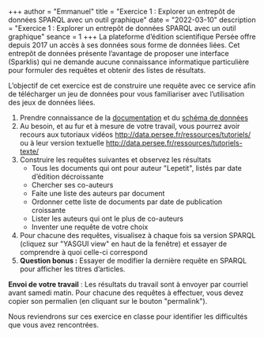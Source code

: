 +++
author = "Emmanuel"
title = "Exercice 1 : Explorer un entrepôt de données SPARQL avec un outil graphique"
date = "2022-03-10"
description = "Exercice 1 : Explorer un entrepôt de données SPARQL avec un outil graphique"
seance = 1
+++
La plateforme d’édition scientifique Persée offre depuis 2017 un accès à ses données sous forme de données liées. Cet entrepôt de données présente l’avantage de proposer une interface (Sparklis) qui ne demande aucune connaissance informatique particulière pour formuler des requêtes et obtenir des listes de résultats.

L’objectif de cet exercice est de construire une requête avec ce service afin de télécharger un jeu de données pour vous familiariser avec l’utilisation des jeux de données liées.

1. Prendre connaissance de la [documentation](http://data.persee.fr/ressources/le-triplestore-de-persee/) et du [schéma de données](http://data.persee.fr/explorer/schemas-de-donnees/)
2. Au besoin, et au fur et à mesure de votre travail, vous pourrez avoir recours aux tutoriaux vidéos http://data.persee.fr/ressources/tutoriels/ ou à leur version textuelle http://data.persee.fr/ressources/tutoriels-texte/
3. Construire les requêtes suivantes et observez les résultats
   - Tous les documents qui ont pour auteur "Lepetit", listés par date d’édition décroissante
   - Chercher ses co-auteurs
   - Faite une liste des auteurs par document
   - Ordonner cette liste de documents par date de publication croissante
   - Lister les auteurs qui ont le plus de co-auteurs
   - Inventer une requête de votre choix
4. Pour chacune des requêtes, visualisez à chaque fois sa version SPARQL (cliquez sur "YASGUI view" en haut de la fenêtre) et essayer de comprendre à quoi celle-ci correspond
5. **Question bonus :** Essayer de modifier la dernière requête en SPARQL pour afficher les titres d’articles.

**Envoi de votre travail** : Les résultats du travail sont à envoyer par courriel avant samedi matin. Pour chacune des requêtes à effectuer, vous devez copier son permalien (en cliquant sur le bouton "permalink"). 

Nous reviendrons sur ces exercice en classe pour identifier les difficultés que vous avez rencontrées.
